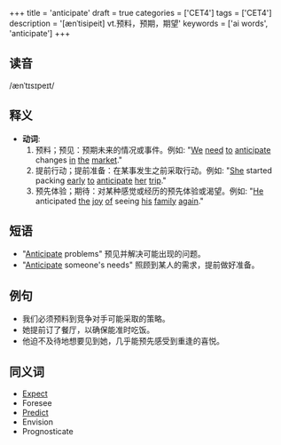 +++
title = 'anticipate'
draft = true
categories = ['CET4']
tags = ['CET4']
description = '[ænˈtisipeit] vt.预料，预期，期望'
keywords = ['ai words', 'anticipate']
+++

## 读音
/ænˈtɪsɪpeɪt/

## 释义
- **动词**:
    1. 预料；预见：预期未来的情况或事件。例如: "[We](/zh/post/we/) [need](/zh/post/need/) [to](/zh/post/to/) [anticipate](/zh/post/anticipate/) changes [in](/zh/post/in/) [the](/zh/post/the/) [market](/zh/post/market/)."
    2. 提前行动；提前准备：在某事发生之前采取行动。例如: "[She](/zh/post/she/) started packing [early](/zh/post/early/) [to](/zh/post/to/) [anticipate](/zh/post/anticipate/) [her](/zh/post/her/) [trip](/zh/post/trip/)."
    3. 预先体验；期待：对某种感觉或经历的预先体验或渴望。例如: "[He](/zh/post/he/) anticipated [the](/zh/post/the/) [joy](/zh/post/joy/) [of](/zh/post/of/) seeing [his](/zh/post/his/) [family](/zh/post/family/) [again](/zh/post/again/)."

## 短语
- "[Anticipate](/zh/post/anticipate/) problems" 预见并解决可能出现的问题。
- "[Anticipate](/zh/post/anticipate/) someone's needs" 照顾到某人的需求，提前做好准备。

## 例句
- 我们必须预料到竞争对手可能采取的策略。
- 她提前订了餐厅，以确保能准时吃饭。
- 他迫不及待地想要见到她，几乎能预先感受到重逢的喜悦。

## 同义词
- [Expect](/zh/post/expect/)
- Foresee
- [Predict](/zh/post/predict/)
- Envision
- Prognosticate
